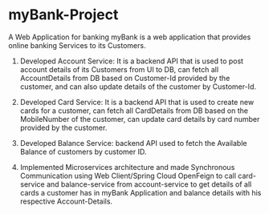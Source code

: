 # myBank-Project
A Web Application for banking 
 myBank is a web application that provides online banking Services to its Customers.

1. Developed Account Service: It is a backend API that is used to post account details of its Customers from UI to DB, can fetch all AccountDetails from DB based on Customer-Id provided by the customer, and can also update details of the customer by Customer-Id.
2. Developed Card Service: It is a backend API that is used to create new cards for a customer, can fetch all CardDetails from DB based on the MobileNumber of the customer, can update card details by card number provided by the customer.
3. Developed Balance Service: backend API used to fetch the Available Balance of customers by customer ID.

4. Implemented Microservices architecture and made Synchronous Communication using Web Client/Spring Cloud OpenFeign to call card-service and balance-service from account-service to get details of all cards a customer has in myBank Application and balance details with his respective Account-Details.
